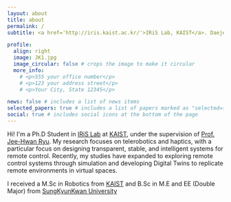 ```yaml
---
layout: about
title: about
permalink: /
subtitle: <a href='http://iris.kaist.ac.kr/'>IRiS Lab, KAIST</a>. Daejeon, South Korea

profile:
  align: right
  image: JK1.jpg
  image_circular: false # crops the image to make it circular
  more_info: 
    # <p>555 your office number</p>
    # <p>123 your address street</p>
    # <p>Your City, State 12345</p>

news: false # includes a list of news items
selected_papers: true # includes a list of papers marked as "selected={true}"
social: true # includes social icons at the bottom of the page
---
```


Hi! I'm a Ph.D Student in [IRiS Lab](http://iris.kaist.ac.kr/) at [KAIST](http://kaist.ac.kr/), under the supervision of [Prof. Jee-Hwan Ryu](http://iris.kaist.ac.kr/people/professor/). My research focuses on telerobotics and haptics, with a particular focus on designing transparent, stable, and intelligent systems for remote control. Recently, my studies have expanded to exploring remote control systems through simulation and developing Digital Twins to replicate remote environments in virtual spaces.

I received a M.Sc in Robotics from [KAIST](http://kaist.ac.kr/) and B.Sc in M.E and EE (Double Major) from [SungKyunKwan University](https://skku.edu)

<!-- Write your biography here. Tell the world about yourself. Link to your favorite [subreddit](http://reddit.com). You can put a picture in, too. The code is already in, just name your picture `prof_pic.jpg` and put it in the `img/` folder.

Put your address / P.O. box / other info right below your picture. You can also disable any of these elements by editing `profile` property of the YAML header of your `_pages/about.md`. Edit `_bibliography/papers.bib` and Jekyll will render your [publications page](/al-folio/publications/) automatically.

Link to your social media connections, too. This theme is set up to use [Font Awesome icons](https://fontawesome.com/) and [Academicons](https://jpswalsh.github.io/academicons/), like the ones below. Add your Facebook, Twitter, LinkedIn, Google Scholar, or just disable all of them. -->
